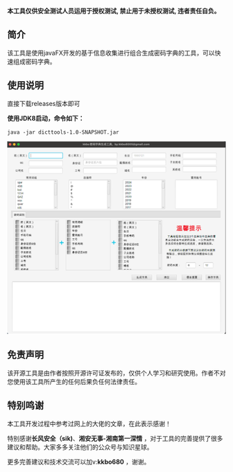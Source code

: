 **本工具仅供安全测试人员运用于授权测试, 禁止用于未授权测试, 违者责任自负。**

## 简介



该工具是使用javaFX开发的基于信息收集进行组合生成密码字典的工具，可以快速组成密码字典。



## 使用说明


直接下载releases版本即可

**使用JDK8启动，命令如下：**

```
java -jar dicttools-1.0-SNAPSHOT.jar 
```
![img.png](./README.assets/img.png)

## 免责声明



该开源工具是由作者按照开源许可证发布的，仅供个人学习和研究使用。作者不对您使用该工具所产生的任何后果负任何法律责任。

## 特别鸣谢

本工具开发过程中参考过网上的大佬的文章，在此表示感谢！

特别感谢**长风安全（sik)**、**湘安无事-湘南第一深情** ，对于工具的完善提供了很多建议和帮助。大家多多关注他们的公众号与知识星球。

更多完善建议和技术交流可以加v:**kkbo680** ，谢谢。